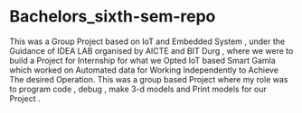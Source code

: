 # Bachelors_sixth-sem-repo
This was a Group Project based on IoT and Embedded System , under the Guidance of IDEA LAB organised by AICTE and BIT Durg , where we were to build a Project for Internship for what we Opted IoT based Smart Gamla which worked on Automated data for Working Independently to Achieve The desired Operation.
This was a group based Project where my role was to program code , debug , make 3-d models and Print models for our Project .

